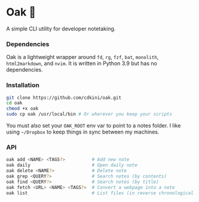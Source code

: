 # Oak 🌳

A simple CLI utility for developer notetaking. 


### Dependencies
Oak is a lightweight wrapper around `fd`, `rg`, `fzf`, `bat`, `monolith`, `html2markdown`, and `nvim`. 
It is written in Python 3.9 but has no dependencies.


### Installation
```bash
git clone https://github.com/cdkini/oak.git
cd oak
chmod +x oak
sudo cp oak /usr/local/bin # Or wherever you keep your scripts
```

You must also set your `OAK_ROOT` env var to point to a notes folder.
I like using `~/Dropbox` to keep things in sync between my machines.

### API
```bash
oak add <NAME> <TAGS?>          # Add new note
oak daily                       # Open daily note
oak delete <NAME?>              # Delete note
oak grep <QUERY?>               # Search notes (by contents)
oak find <QUERY?>               # Search notes (by title) 
oak fetch <URL> <NAME> <TAGS?>  # Convert a webpage into a note
oak list                        # List files (in reverse chronological order)
```
